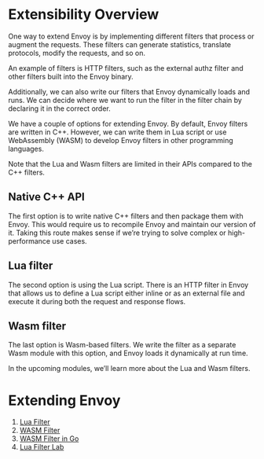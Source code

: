 # Extensibility Overview
One way to extend Envoy is by implementing different filters that process or augment the requests. These filters can generate statistics, translate protocols, modify the requests, and so on.

An example of filters is HTTP filters, such as the external authz filter and other filters built into the Envoy binary.

Additionally, we can also write our filters that Envoy dynamically loads and runs. We can decide where we want to run the filter in the filter chain by declaring it in the correct order.

We have a couple of options for extending Envoy. By default, Envoy filters are written in C++. However, we can write them in Lua script or use WebAssembly (WASM) to develop Envoy filters in other programming languages.

Note that the Lua and Wasm filters are limited in their APIs compared to the C++ filters.

## Native C++ API
The first option is to write native C++ filters and then package them with Envoy. This would require us to recompile Envoy and maintain our version of it. Taking this route makes sense if we’re trying to solve complex or high-performance use cases.

## Lua filter
The second option is using the Lua script. There is an HTTP filter in Envoy that allows us to define a Lua script either inline or as an external file and execute it during both the request and response flows.

## Wasm filter
The last option is Wasm-based filters. We write the filter as a separate Wasm module with this option, and Envoy loads it dynamically at run time.

In the upcoming modules, we’ll learn more about the Lua and Wasm filters.

# Extending Envoy

1. [Lua Filter](./lua_filter.md)
2. [WASM Filter](./WebAssembly.md)
3. [WASM Filter in Go](./using_wasm_and_go.md)
4. [Lua Filter Lab](./using_lua_lab.md)